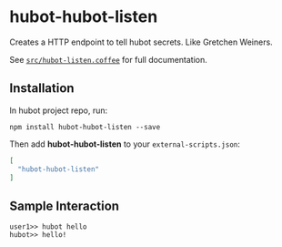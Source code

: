 # hubot-hubot-listen

Creates a HTTP endpoint to tell hubot secrets.  Like Gretchen Weiners.

See [`src/hubot-listen.coffee`](src/hubot-listen.coffee) for full documentation.

## Installation

In hubot project repo, run:

`npm install hubot-hubot-listen --save`

Then add **hubot-hubot-listen** to your `external-scripts.json`:

```json
[
  "hubot-hubot-listen"
]
```

## Sample Interaction

```
user1>> hubot hello
hubot>> hello!
```
